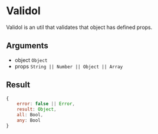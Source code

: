 # Validol

Validol is an util that validates that object has defined props.

## Arguments

- object `Object`
- props `String || Number || Object || Array`

## Result

```javascript
{
	error: false || Error,
	result: Object,
	all: Bool,
	any: Bool
}
```
